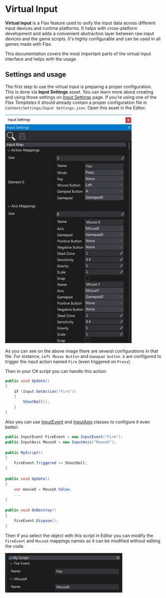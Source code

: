 # Virtual Input

**Virtual input** is a Flax feature used to unify the input data across different input devices and runtime platforms. It helps with cross-platform development and adds a convenient abstraction layer between raw input devices and the game scripts. It's highly configurable and can be used in all games made with Flax.

This documentation covers the most important parts of the virtual input interface and helps with the usage.

## Settings and usage

The first step to use the virtual input is preparng a proper configuration. This is done via **Input Settings** asset. You can learn more about creating and using those settings on [Input Settings](input-settings.md) page. If you're using one of the *Flax Templates* it should already contain a proper configuration file in `Content/Settings/Input Settings.json`. Open this asset in the Editor.

![Virtual Input Config](media/virtual-input-config.jpg)

As you can see on the above image there are several configurations in that file. For instance, `Left Mouse Button` and `Gamepad button A` are configured to trigger the input action named `Fire` (even triggered on `Press`).

Then in your C# script you can handle this action:

```cs
public void Update()
{
	if (Input.GetAction("Fire"))
	{
		ShootBall();
	}
}
```

Also you can use [InputEvent](https://docs.flaxengine.com/api/FlaxEngine.InputEvent.html) and [InputAxis](https://docs.flaxengine.com/api/FlaxEngine.InputEvent.html) classes to configure it even better:

```cs
public InputEvent FireEvent = new InputEvent("Fire");
public InputAxis MouseX = new InputAxis("MouseX");

public MyScript()
{
	FireEvent.Triggered += ShootBall;
}

public void Update()
{
	var mouseX = MouseX.Value;
	...
}

public void OnDestroy()
{
	FireEvent.Dispose();
}
```

Then if you select the object with this script in Editor you can modify the `FireEvent` and `MouseX` mappings names so it can be modified without editing the code.

![Virtual Input Script](media/virtual-input-script-example.jpg)

